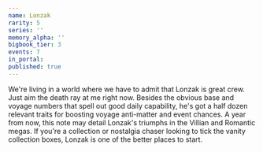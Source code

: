 ```yaml
---
name: Lonzak
rarity: 5
series: ''
memory_alpha: ''
bigbook_tier: 3
events: 7
in_portal:
published: true
---
```


We're living in a world where we have to admit that Lonzak is great crew. Just aim the death ray at me right now. Besides the obvious base and voyage numbers that spell out good daily capability, he's got a half dozen relevant traits for boosting voyage anti-matter and event chances. A year from now, this note may detail Lonzak's triumphs in the Villian and Romantic megas. If you're a collection or nostalgia chaser looking to tick the vanity collection boxes, Lonzak is one of the better places to start.
